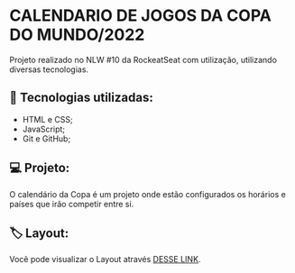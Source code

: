 # CALENDARIO DE JOGOS DA COPA DO MUNDO/2022

Projeto realizado no NLW #10 da RockeatSeat com utilização, utilizando diversas tecnologias.

## :rocket: Tecnologias utilizadas:
- HTML e CSS;
- JavaScript;
- Git e GitHub;

## :computer: Projeto:

O calendário da Copa é um projeto onde estão configurados os horários e países que irão competir entre si.

## 🏷️ Layout:

Você pode visualizar o Layout através [DESSE LINK](https://jessica-pimentel.github.io/Calendario-jogos-da-Copa-2022). 
